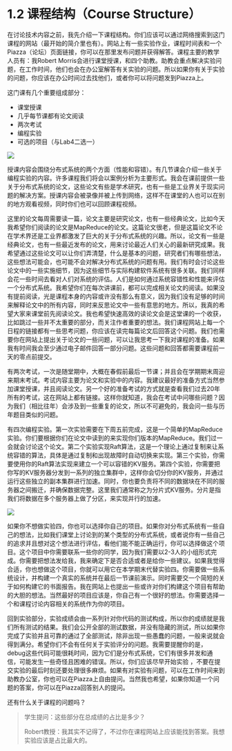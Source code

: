 # 1.2 课程结构（Course Structure）

在讨论技术内容之前，我先介绍一下课程结构。你们应该可以通过网络搜索到这门课程的网站（最开始的简介里也有）。网站上有一些实验作业，课程时间表和一个Piazza（论坛）页面链接，你可以在那里发布问题并获得解答。课程主要的教学人员有：我Robert Morris会进行课堂授课，和四个助教。助教会重点解决实验问题，在工作时间，他们也会在办公室解答有关实验的问题。所以如果你有关于实验的问题，你应该在办公时间过去找他们，或者你可以将问题发到Piazza上。

这门课有几个重要组成部分：

* 课堂授课
* 几乎每节课都有论文阅读
* 两次考试
* 编程实验
* 可选的项目（与Lab4二选一）

![](<../.gitbook/assets/image (181).png>)

授课内容会围绕分布式系统的两个方面（性能和容错）。有几节课会介绍一些关于编程实验的内容。许多课程我们将会以案例分析为主要形式。我会在课前提供一些关于分布式系统的论文，这些论文有些是学术研究，也有一些是工业界关于现实问题的解决方案。授课内容会被录像并被上传到网络，这样不在课堂的人也可以在别的地方观看视频，同时你们也可以回顾课程视频。

这里的论文每周需要读一篇，论文主要是研究论文，也有一些经典论文，比如今天我希望你们阅读的论文是MapReduce的论文。这篇论文很老，但是这篇论文不论在学术界还是工业界都激发了巨大的关于分布式系统的兴趣。所以，论文有一些是经典论文，也有一些最近发布的论文，用来讨论最近人们关心的最新研究成果。我希望通过这些论文可以让你们弄清楚，什么是基本的问题，研究者们有哪些想法，这些想法可能会，也可能不会对解决分布式系统的问题有用。我们有时会讨论这些论文中的一些实施细节，因为这些细节与实际构建软件系统有很多关联。我们同样会花一些时间去看对人们对系统的评估。人们是如何通过系统容错性和性能来评估一个分布式系统。我希望你们在每次讲课前，都可以完成相关论文的阅读。如果没有提前阅读，光是课程本身的内容或许没有那么有意义，因为我们没有足够的时间来解释论文中的所有内容，同时来反思论文中一些有意思的地方。所以，我真的希望大家来课堂前先阅读论文。我也希望快速高效的读论文会是这堂课的一个收获，比如跳过一些并不太重要的部分，而关注作者重要的想法。我们课程网站上每一个日程的链接都有一些思考问题，你应该在读完每篇论文后回答这个问题。我们也需要你在网站上提出关于论文的一些问题，可以让我思考一下我对课程的准备。如果我有时间我会至少通过电子邮件回答一部分问题。这些问题和回答都需要课程前一天的零点前提交。

有两次考试，一次是随堂期中，大概在春假前最后一节课；并且会在学期期末周迎来期末考试。考试内容主要为论文和实验中的内容。我建议最好的准备方式当然参加课堂授课，并且阅读论文。另一个好的准备考试的方式就是查看我们过去20年所有的考试，这在网站上都有链接。这样你就知道，我会在考试中问哪些问题？因为我们（相比往年）会涉及到一些重复的论文，所以不可避免的，我会问一些与历年题目类似的问题。

有四次编程实验。第一次实验需要在下周五前完成，这是一个简单的MapReduce实验。你们要根据你们在论文中读到的来实现你们版本的MapReduce。我们过一会就会讨论这个论文。第二个实验实现Raft算法，这是一个理论上通过复制来让系统容错的算法，具体是通过复制和出现故障时自动切换来实现。第三个实验，你需要使用你的Raft算法实现来建立一个可以容错的KV服务。第四个实验，你需要把你写的KV服务器分发到一系列的独立集群中，这样你会切分你的KV服务，并通过运行这些独立的副本集群进行加速。同时，你也要负责将不同的数据块在不同的服务器之间搬迁，并确保数据完整。这里我们通常称之为分片式KV服务。分片是指我们将数据在多个服务器上做了分区，来实现并行的加速。

![](<../.gitbook/assets/image (184).png>)

如果你不想做实验四，你也可以选择你自己的项目。如果你对分布式系统有一些自己的想法，比如我们课堂上讨论到的某个类型的分布式系统，或者说你有一些自己的追求并且想对这个想法进行评估，看他们能不能正确运行，你可以选择做这个项目。这个项目中你需要联系一些你的同学，因为我们需要以2-3人的小组形式完成。你需要把想法发给我，我来确定下是否合适或者是给你一些建议。如果我觉得合适，你也想做这个项目，你就可以用它在本学期末代替实验四。你需要做一些系统设计，并构建一个真实的系统并在最后一节课前演示。同时需要交一个简短的关于如何构建它的书面报告。我在网站上也提出一些或许对你们构建这个项目有帮助的大胆的想法。当然最好的项目应该是，你自己有一个很好的想法。你需要选择一个和课程讨论内容相关的系统作为你的项目。

回到实验部分，实验成绩会由一系列针对你代码的测试构成，所以你的成绩就是我们所有测试的结果。我们会公开全部的测试数据，并没有隐藏的测试，所以如果你完成了实验并且可靠的通过了全部测试，除非出现一些愚蠢的问题，一般来说就会得到满分。希望你们不会有任何关于实验评分的问题。我需要提醒你的是，debug这些代码可能很耗时间，因为它们是分布式系统，它们有很多并发和通信，可能发生一些奇怪且困难的错误。所以，你们应该尽早开始实验 ，不要在提交实验的最后时刻还要处理很多麻烦。如果有对实验有问题，可以在工作时间来到助教办公室，你也可以在Piazza上自由提问。当然我也希望，如果你知道一个问题的答案，你可以在Piazza回答别人的提问。

还有什么关于课程的问题吗？

> 学生提问：这些部分在总成绩的占比是多少？
>
> Robert教授：我其实不记得了，不过你在课程网站上应该能找到答案。我想实验应该是占比最大的。

